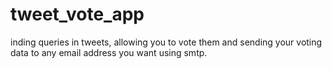 # tweet_vote_app
inding queries in tweets, allowing you to vote them and sending your voting data to any email address you want using smtp.
